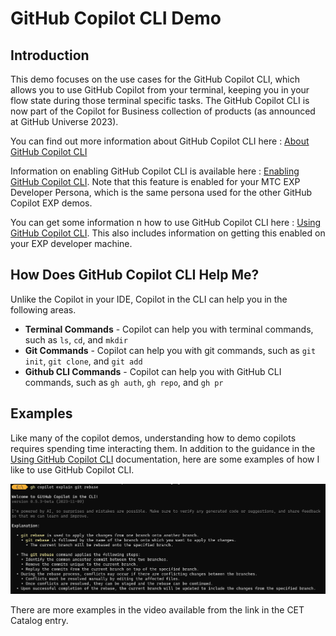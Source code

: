 # GitHub Copilot CLI Demo
## Introduction
This demo focuses on the use cases for the GitHub Copilot CLI, which allows you to use GitHub Copilot from your terminal, keeping you in your flow state during those terminal specific tasks.  The GitHub Copilot CLI is now part of the Copilot for Business collection of products (as announced at GitHub Universe 2023).  

You can find out more information about GitHub Copilot CLI here : [About GitHub Copilot CLI](https://docs.github.com/en/copilot/github-copilot-in-the-cli/about-github-copilot-in-the-cli)

Information on enabling GitHub Copilot CLI is available here : [Enabling GitHub Copilot CLI](https://docs.github.com/en/copilot/github-copilot-in-the-cli/enabling-github-copilot-in-the-cli).  Note that this feature is enabled for your MTC EXP Developer Persona, which is the same persona used for the other GitHub Copilot EXP demos.

You can get some information n how to use GitHub Copilot CLI here : [Using GitHub Copilot CLI](https://docs.github.com/en/copilot/github-copilot-in-the-cli/using-github-copilot-in-the-cli).  This also includes information on getting this enabled on your EXP developer machine.

## How Does GitHub Copilot CLI Help Me?
Unlike the Copilot in your IDE, Copilot in the CLI can help you in the following areas.

- **Terminal Commands** - Copilot can help you with terminal commands, such as `ls`, `cd`, and `mkdir`
- **Git Commands** - Copilot can help you with git commands, such as `git init`, `git clone`, and `git add`
- **Github CLI Commands** - Copilot can help you with GitHub CLI commands, such as `gh auth`, `gh repo`, and `gh pr`

## Examples
Like many of the copilot demos, understanding how to demo copilots requires spending time interacting them.  In addition to the guidance in the [Using GitHub Copilot CLI](https://docs.github.com/en/copilot/github-copilot-in-the-cli/using-github-copilot-in-the-cli) documentation, here are some examples of how I like to use GitHub Copilot CLI.

![image of a command line showing the response to the command gh copilot explain git rebase](explain_rebase.png)

There are more examples in the video available from the link in the CET Catalog entry.